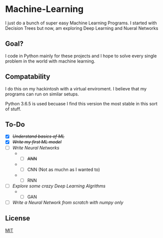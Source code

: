 # Machine-Learning
I just do a bunch of super easy Machine Learning Programs. 
I started with Decision Trees but now, am exploring Deep Learning and Nueral Networks

## Goal?
I code in Python mainly for these projects and I hope to solve every single problem in the world with machine learning.

## Compatability
I do this on my hackintosh with a virtual enviroment.
I believe that my programs can run on similar setups.

Python 3.6.5 is used becuase I find this version the most stable in this sort of stuff.

## To-Do
- [x] ~~*Understand basics of ML*~~
- [x] ~~*Write my first ML model*~~
- [ ] *Write Neural Networks*
   * - [ ] ~~ANN~~
   * - [ ] CNN (Not as muchn as I wanted to)
   * - [ ] RNN
- [ ] *Explore some crazy Deep Learning Algrithms*
   * - [ ] GAN
  
- [ ] *Write a Neural Network from scratch with numpy only*

## License
[MIT](https://choosealicense.com/licenses/mit/)
